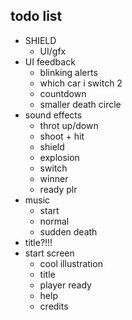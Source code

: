 ## todo list

<!-- - plr.car variable -->
<!-- - random player color -->
<!-- - offset attack range -->
<!-- - global brake -->
<!-- - out of bounds brake -->
<!-- - attack logic -->
<!-- - health logic -->
<!-- - collision logic -->
<!-- - sudden death? -->
<!-- - explosion animation -->
<!-- - background -->
- SHIELD
  <!-- - hold x to shield -->
  <!-- - only active car -->
  <!-- - no shooting while shielding -->
  <!-- - limited time -->
  <!-- - chip damage -->
  <!-- - emergency brake = x+z -->
  - UI/gfx
- UI feedback
  <!-- - blinking lights -->
  - blinking alerts
  - which car i switch 2
  - countdown
  - smaller death circle
- sound effects
  - throt up/down
  - shoot + hit
  - shield
  - explosion
  - switch
  - winner
  - ready plr
- music
  - start
  - normal
  - sudden death
- title?!!!
- start screen
  - cool illustration
  - title
  - player ready
  - help
  - credits
<!-- - win screen -->
